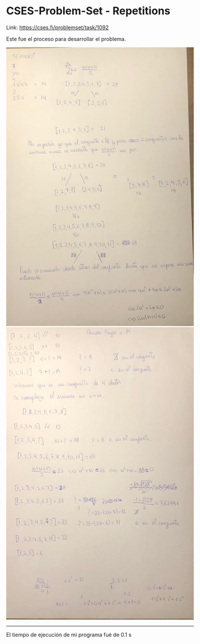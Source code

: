 # CSES-Problem-Set - Repetitions

Link: https://cses.fi/problemset/task/1092

Este fue el proceso para desarrollar el problema.

![Alt text](img/foto1.jpeg?raw=true "Title")
![Alt text](img/foto2.jpeg?raw=true "Title")

-------------------------------------------

El tiempo de ejecución de mi programa fué de 0.1 s
